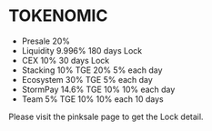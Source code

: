 # TOKENOMIC

* Presale 20%
* Liquidity 9.996% 180 days Lock
* CEX 10% 30 days Lock
* Stacking 10% TGE 20% 5% each  day
* Ecosystem 30% TGE 5% each  day
* StormPay 14.6% TGE 10% 10% each day
* Team 5% TGE 10% 10% each 10 days

Please visit the pinksale page to get the Lock detail.
